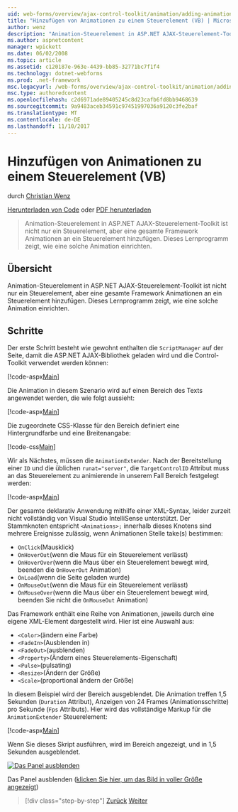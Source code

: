 ```yaml
---
uid: web-forms/overview/ajax-control-toolkit/animation/adding-animation-to-a-control-vb
title: "Hinzufügen von Animationen zu einem Steuerelement (VB) | Microsoft Docs"
author: wenz
description: "Animation-Steuerelement in ASP.NET AJAX-Steuerelement-Toolkit ist nicht nur ein Steuerelement, aber eine gesamte Framework Animationen an ein Steuerelement hinzufügen. In diesem Lernprogramm wird gezeigt, wie..."
ms.author: aspnetcontent
manager: wpickett
ms.date: 06/02/2008
ms.topic: article
ms.assetid: c120187e-963e-4439-bb85-32771bc7f1f4
ms.technology: dotnet-webforms
ms.prod: .net-framework
msc.legacyurl: /web-forms/overview/ajax-control-toolkit/animation/adding-animation-to-a-control-vb
msc.type: authoredcontent
ms.openlocfilehash: c2d6971ade89405245c8d23cafb6fd8bb9468639
ms.sourcegitcommit: 9a9483aceb34591c97451997036a9120c3fe2baf
ms.translationtype: MT
ms.contentlocale: de-DE
ms.lasthandoff: 11/10/2017
---
```

<a name="adding-animation-to-a-control-vb"></a>Hinzufügen von Animationen zu einem Steuerelement (VB)
====================
durch [Christian Wenz](https://github.com/wenz)

[Herunterladen von Code](http://download.microsoft.com/download/f/9/a/f9a26acd-8df4-4484-8a18-199e4598f411/Animation1.vb.zip) oder [PDF herunterladen](http://download.microsoft.com/download/6/7/1/6718d452-ff89-4d3f-a90e-c74ec2d636a3/animation1VB.pdf)

> Animation-Steuerelement in ASP.NET AJAX-Steuerelement-Toolkit ist nicht nur ein Steuerelement, aber eine gesamte Framework Animationen an ein Steuerelement hinzufügen. Dieses Lernprogramm zeigt, wie eine solche Animation einrichten.


## <a name="overview"></a>Übersicht

Animation-Steuerelement in ASP.NET AJAX-Steuerelement-Toolkit ist nicht nur ein Steuerelement, aber eine gesamte Framework Animationen an ein Steuerelement hinzufügen. Dieses Lernprogramm zeigt, wie eine solche Animation einrichten.

## <a name="steps"></a>Schritte

Der erste Schritt besteht wie gewohnt enthalten die `ScriptManager` auf der Seite, damit die ASP.NET AJAX-Bibliothek geladen wird und die Control-Toolkit verwendet werden können:

[!code-aspx[Main](adding-animation-to-a-control-vb/samples/sample1.aspx)]

Die Animation in diesem Szenario wird auf einen Bereich des Texts angewendet werden, die wie folgt aussieht:

[!code-aspx[Main](adding-animation-to-a-control-vb/samples/sample2.aspx)]

Die zugeordnete CSS-Klasse für den Bereich definiert eine Hintergrundfarbe und eine Breitenangabe:

[!code-css[Main](adding-animation-to-a-control-vb/samples/sample3.css)]

Wir als Nächstes, müssen die `AnimationExtender`. Nach der Bereitstellung einer `ID` und die üblichen `runat="server"`, die `TargetControlID` Attribut muss an das Steuerelement zu animierende in unserem Fall Bereich festgelegt werden:

[!code-aspx[Main](adding-animation-to-a-control-vb/samples/sample4.aspx)]

Der gesamte deklarativ Anwendung mithilfe einer XML-Syntax, leider zurzeit nicht vollständig von Visual Studio IntelliSense unterstützt. Der Stammknoten entspricht `<Animations>;` innerhalb dieses Knotens sind mehrere Ereignisse zulässig, wenn Animationen Stelle take(s) bestimmen:

- `OnClick`(Mausklick)
- `OnHoverOut`(wenn die Maus für ein Steuerelement verlässt)
- `OnHoverOver`(wenn die Maus über ein Steuerelement bewegt wird, beenden die `OnHoverOut` Animation)
- `OnLoad`(wenn die Seite geladen wurde)
- `OnMouseOut`(wenn die Maus für ein Steuerelement verlässt)
- `OnMouseOver`(wenn die Maus über ein Steuerelement bewegt wird, beenden Sie nicht die `OnMouseOut` Animation)

Das Framework enthält eine Reihe von Animationen, jeweils durch eine eigene XML-Element dargestellt wird. Hier ist eine Auswahl aus:

- `<Color>`(ändern eine Farbe)
- `<FadeIn>`(Ausblenden in)
- `<FadeOut>`(ausblenden)
- `<Property>`(Ändern eines Steuerelements-Eigenschaft)
- `<Pulse>`(pulsating)
- `<Resize>`(Ändern der Größe)
- `<Scale>`(proportional ändern der Größe)

In diesem Beispiel wird der Bereich ausgeblendet. Die Animation treffen 1,5 Sekunden (`Duration` Attribut), Anzeigen von 24 Frames (Animationsschritte) pro Sekunde (`Fps` Attributs). Hier wird das vollständige Markup für die `AnimationExtender` Steuerelement:

[!code-aspx[Main](adding-animation-to-a-control-vb/samples/sample5.aspx)]

Wenn Sie dieses Skript ausführen, wird im Bereich angezeigt, und in 1,5 Sekunden ausgeblendet.


[![Das Panel ausblenden](adding-animation-to-a-control-vb/_static/image2.png)](adding-animation-to-a-control-vb/_static/image1.png)

Das Panel ausblenden ([klicken Sie hier, um das Bild in voller Größe angezeigt](adding-animation-to-a-control-vb/_static/image3.png))

>[!div class="step-by-step"]
[Zurück](dynamically-controlling-updatepanel-animations-cs.md)
[Weiter](executing-several-animations-at-the-same-time-vb.md)
